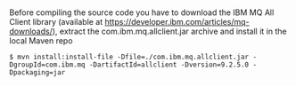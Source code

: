 #

Before compiling the source code you have to download the IBM MQ All Client library (available at https://developer.ibm.com/articles/mq-downloads/), extract the com.ibm.mq.allclient.jar archive and install it in the local Maven repo

```console
$ mvn install:install-file -Dfile=./com.ibm.mq.allclient.jar -DgroupId=com.ibm.mq -DartifactId=allclient -Dversion=9.2.5.0 -Dpackaging=jar
```